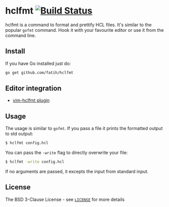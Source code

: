# hclfmt [![Build Status](http://img.shields.io/travis/fatih/hclfmt.svg?style=flat-square)](https://travis-ci.org/fatih/hclfmt)

hclfmt is a command to format and prettify HCL files. It's similar to the
popular `gofmt` command. Hook it with your favourite editor or use it from the
command line.

## Install

If you have Go installed just do:

```bash
go get github.com/fatih/hclfmt
```

## Editor integration

* [vim-hclfmt plugin](https://github.com/fatih/vim-hclfmt)

## Usage

The usage is similar to `gofmt`. If you pass a file it prints the formatted
output to std output:

```bash
$ hclfmt config.hcl
```

You can pass the `-write` flag to directly overwrite your file:

```bash
$ hclfmt -write config.hcl
```

If no arguments are passed, it excepts the input from standard input.


## License

The BSD 3-Clause License - see
[`LICENSE`](https://github.com/fatih/hclfmt/blob/master/LICENSE) for more
details

